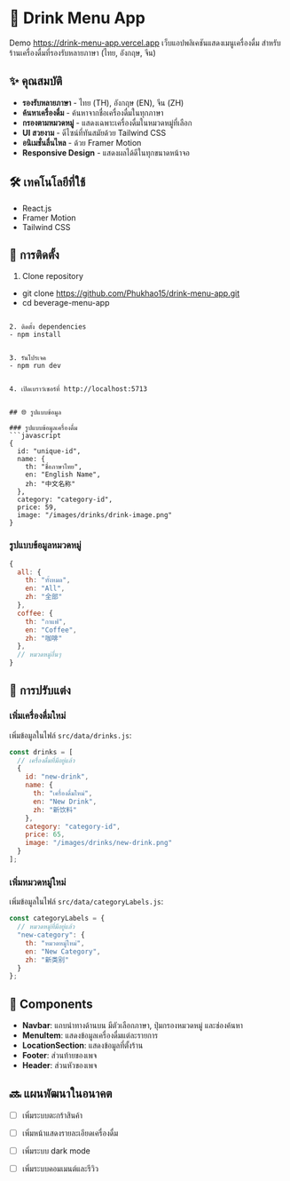 # 🥤 Drink Menu App
Demo https://drink-menu-app.vercel.app
เว็บแอปพลิเคชันแสดงเมนูเครื่องดื่ม สำหรับร้านเครื่องดื่มที่รองรับหลายภาษา (ไทย, อังกฤษ, จีน)
## ✨ คุณสมบัติ

- **รองรับหลายภาษา** - ไทย (TH), อังกฤษ (EN), จีน (ZH)
- **ค้นหาเครื่องดื่ม** - ค้นหาจากชื่อเครื่องดื่มในทุกภาษา
- **กรองตามหมวดหมู่** - แสดงเฉพาะเครื่องดื่มในหมวดหมู่ที่เลือก
- **UI สวยงาม** - ดีไซน์ที่ทันสมัยด้วย Tailwind CSS
- **อนิเมชั่นลื่นไหล** - ด้วย Framer Motion
- **Responsive Design** - แสดงผลได้ดีในทุกขนาดหน้าจอ

## 🛠️ เทคโนโลยีที่ใช้

- React.js
- Framer Motion
- Tailwind CSS

## 🚀 การติดตั้ง

1. Clone repository
- git clone https://github.com/Phukhao15/drink-menu-app.git
- cd beverage-menu-app
```

2. ติดตั้ง dependencies
- npm install


3. รันโปรเจค
- npm run dev


4. เปิดเบราว์เซอร์ที่ http://localhost:5713


## 🌐 รูปแบบข้อมูล

### รูปแบบข้อมูลเครื่องดื่ม
```javascript
{
  id: "unique-id",
  name: {
    th: "ชื่อภาษาไทย",
    en: "English Name",
    zh: "中文名称"
  },
  category: "category-id",
  price: 59,
  image: "/images/drinks/drink-image.png"
}
```

### รูปแบบข้อมูลหมวดหมู่
```javascript
{
  all: {
    th: "ทั้งหมด",
    en: "All",
    zh: "全部"
  },
  coffee: {
    th: "กาแฟ",
    en: "Coffee",
    zh: "咖啡"
  },
  // หมวดหมู่อื่นๆ
}
```

## 📝 การปรับแต่ง

### เพิ่มเครื่องดื่มใหม่
เพิ่มข้อมูลในไฟล์ `src/data/drinks.js`:

```javascript
const drinks = [
  // เครื่องดื่มที่มีอยู่แล้ว
  {
    id: "new-drink",
    name: {
      th: "เครื่องดื่มใหม่",
      en: "New Drink",
      zh: "新饮料"
    },
    category: "category-id",
    price: 65,
    image: "/images/drinks/new-drink.png"
  }
];
```

### เพิ่มหมวดหมู่ใหม่
เพิ่มข้อมูลในไฟล์ `src/data/categoryLabels.js`:

```javascript
const categoryLabels = {
  // หมวดหมู่ที่มีอยู่แล้ว
  "new-category": {
    th: "หมวดหมู่ใหม่",
    en: "New Category",
    zh: "新类别"
  }
};
```

## 🧩 Components
- **Navbar**: แถบนำทางด้านบน มีตัวเลือกภาษา, ปุ่มกรองหมวดหมู่ และช่องค้นหา
- **MenuItem**: แสดงข้อมูลเครื่องดื่มแต่ละรายการ
- **LocationSection**: แสดงข้อมูลที่ตั้งร้าน
- **Footer**: ส่วนท้ายของเพจ
- **Header**: ส่วนหัวของเพจ

## 🔜 แผนพัฒนาในอนาคต
- [ ] เพิ่มระบบตะกร้าสินค้า
- [ ] เพิ่มหน้าแสดงรายละเอียดเครื่องดื่ม
- [ ] เพิ่มระบบ dark mode
- [ ] เพิ่มระบบคอมเมนต์และรีวิว



